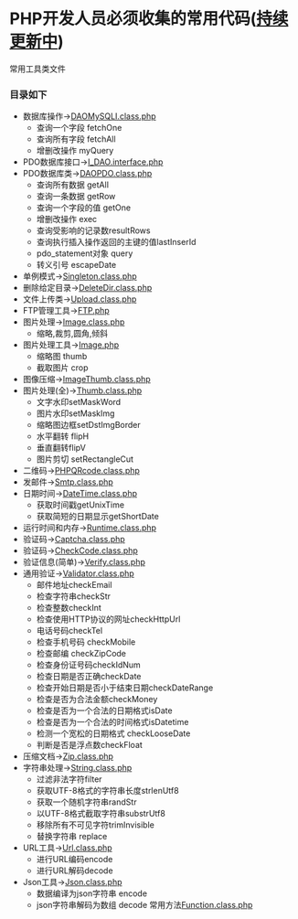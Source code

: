 # PHP开发人员必须收集的常用代码([持续更新中](https://github.com/flowstone/PHPToolCode/blob/master/update_log.md))
常用工具类文件
### 目录如下


- 数据库操作→[DAOMySQLI.class.php](https://github.com/flowstone/PHPToolCode/blob/master/DAO/DAOMySQLI.class.php)
  - 查询一个字段 fetchOne
  - 查询所有字段 fetchAll
  - 增删改操作 myQuery
- PDO数据库接口→[I_DAO.interface.php](https://github.com/flowstone/PHPToolCode/blob/master/DAO/I_DAO.interface.php)
- PDO数据库类→[DAOPDO.class.php](https://github.com/flowstone/PHPToolCode/blob/master/DAO/DAOPDO.class.php)  
  - 查询所有数据 getAll
  - 查询一条数据 getRow
  - 查询一个字段的值 getOne
  - 增删改操作 exec
  - 查询受影响的记录数resultRows
  - 查询执行插入操作返回的主键的值lastInserId
  - pdo_statement对象 query
  - 转义引号 escapeDate
- 单例模式→[Singleton.class.php](https://github.com/flowstone/PHPToolCode/blob/master/DesignPattern/Singleton.class.php)
- 删除给定目录→[DeleteDir.class.php](https://github.com/flowstone/PHPToolCode/blob/master/File/DeleteDir.class.php)
- 文件上传类→[Upload.class.php](https://github.com/flowstone/PHPToolCode/blob/master/File/Upload.class.php)
- FTP管理工具→[FTP.php](https://github.com/flowstone/PHPToolCode/blob/master/FTP/FTP.php)
- 图片处理→[Image.class.php](https://github.com/flowstone/PHPToolCode/blob/master/Image/Image.class.php)
  - 缩略,裁剪,圆角,倾斜
- 图片处理工具→[Image.php](https://github.com/flowstone/PHPToolCode/blob/master/Image/Image.php)
  - 缩略图 thumb
  - 截取图片 crop
- 图像压缩→[ImageThumb.class.php](https://github.com/flowstone/PHPToolCode/blob/master/Image/ImageThumb.class.php)
- 图片处理(全)→[Thumb.class.php](https://github.com/flowstone/PHPToolCode/blob/master/Image/Thumb.class.php)
  - 文字水印setMaskWord
  - 图片水印setMaskImg
  - 缩略图边框setDstImgBorder
  - 水平翻转 flipH
  - 垂直翻转flipV
  - 图片剪切 setRectangleCut
- 二维码→[PHPQRcode.class.php](https://github.com/flowstone/PHPToolCode/blob/master/PHPQRCode/PHPQRcode.class.php)
- 发邮件→[Smtp.class.php](https://github.com/flowstone/PHPToolCode/blob/master/SMTP/Smtp.class.php)
- 日期时间→[DateTime.class.php](https://github.com/flowstone/PHPToolCode/blob/master/Time/DateTime.class.php)
  - 获取时间戳getUnixTime
  - 获取简短的日期显示getShortDate
- 运行时间和内存→[Runtime.class.php](https://github.com/flowstone/PHPToolCode/blob/master/Time/Runtime.class.php)
- 验证码→[Captcha.class.php](https://github.com/flowstone/PHPToolCode/blob/master/Verify/Captcha.class.php)
- 验证码→[CheckCode.class.php](https://github.com/flowstone/PHPToolCode/blob/master/Verify/CheckCode.class.php)
- 验证信息(简单)→[Verify.class.php](https://github.com/flowstone/PHPToolCode/blob/master/Verify/Verify.class.php)
- 通用验证→[Validator.class.php](https://github.com/flowstone/PHPToolCode/blob/master/Verify/Validator.class.php)
  - 邮件地址checkEmail
  - 检查字符串checkStr
  - 检查整数checkInt
  - 检查使用HTTP协议的网址checkHttpUrl
  - 电话号码checkTel
  - 检查手机号码 checkMobile
  - 检查邮编 checkZipCode
  - 检查身份证号码checkIdNum
  - 检查日期是否正确checkDate
  - 检查开始日期是否小于结束日期checkDateRange
  - 检查是否为合法金额checkMoney
  - 检查是否为一个合法的日期格式isDate
  - 检查是否为一个合法的时间格式isDatetime
  - 检测一个宽松的日期格式 checkLooseDate
  - 判断是否是浮点数checkFloat
- 压缩文档→[Zip.class.php](https://github.com/flowstone/PHPToolCode/blob/master/ZIP/Zip.class.php)
- 字符串处理→[String.class.php](https://github.com/flowstone/PHPToolCode/blob/master/Other/String.class.php)
  - 过滤非法字符filter
  - 获取UTF-8格式的字符串长度strlenUtf8
  - 获取一个随机字符串randStr
  - 以UTF-8格式截取字符串substrUtf8
  - 移除所有不可见字符trimInvisible
  - 替换字符串 replace
- URL工具→[Url.class.php](https://github.com/flowstone/PHPToolCode/blob/master/Other/Url.class.php)
  - 进行URL编码encode
  - 进行URL解码decode
- Json工具→[Json.class.php](https://github.com/flowstone/PHPToolCode/blob/master/Other/Json.class.php)
  - 数据编译为json字符串 encode
  - json字符串解码为数组 decode
 常用方法[Function.class.php](https://github.com/flowstone/PHPToolCode/blob/master/Other/Functions.class.php)
